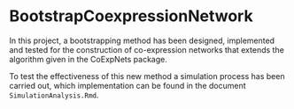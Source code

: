 # BootstrapCoexpressionNetwork

In this project, a bootstrapping method has been designed, implemented and tested for the construction of co-expression networks that extends the algorithm given in the CoExpNets package.

To test the effectiveness of this new method a simulation process has been carried out, which implementation can be found in the document `SimulationAnalysis.Rmd`.
